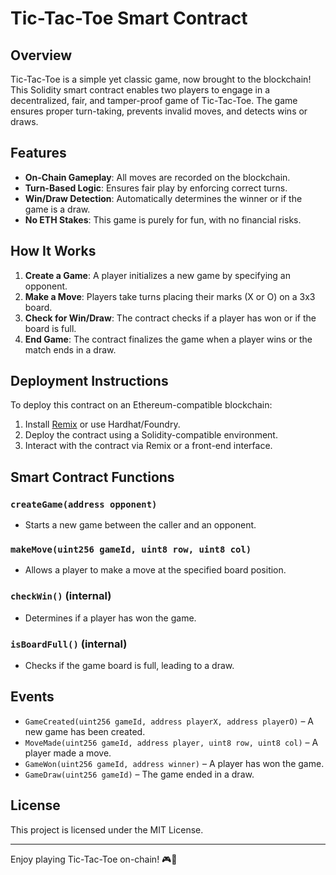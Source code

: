# Tic-Tac-Toe Smart Contract

## Overview
Tic-Tac-Toe is a simple yet classic game, now brought to the blockchain! This Solidity smart contract enables two players to engage in a decentralized, fair, and tamper-proof game of Tic-Tac-Toe. The game ensures proper turn-taking, prevents invalid moves, and detects wins or draws.

## Features
- **On-Chain Gameplay**: All moves are recorded on the blockchain.
- **Turn-Based Logic**: Ensures fair play by enforcing correct turns.
- **Win/Draw Detection**: Automatically determines the winner or if the game is a draw.
- **No ETH Stakes**: This game is purely for fun, with no financial risks. 
 
## How It Works
1. **Create a Game**: A player initializes a new game by specifying an opponent. 
2. **Make a Move**: Players take turns placing their marks (X or O) on a 3x3 board.
3. **Check for Win/Draw**: The contract checks if a player has won or if the board is full. 
4. **End Game**: The contract finalizes the game when a player wins or the match ends in a draw. 

## Deployment Instructions 
To deploy this contract on an Ethereum-compatible blockchain: 

1. Install [Remix](https://remix.ethereum.org/) or use Hardhat/Foundry.
2. Deploy the contract using a Solidity-compatible environment.
3. Interact with the contract via Remix or a front-end interface.

## Smart Contract Functions
### `createGame(address opponent)`
- Starts a new game between the caller and an opponent.

### `makeMove(uint256 gameId, uint8 row, uint8 col)`
- Allows a player to make a move at the specified board position.

### `checkWin()` (internal)
- Determines if a player has won the game.

### `isBoardFull()` (internal)
- Checks if the game board is full, leading to a draw.

## Events
- `GameCreated(uint256 gameId, address playerX, address playerO)` – A new game has been created.
- `MoveMade(uint256 gameId, address player, uint8 row, uint8 col)` – A player made a move.
- `GameWon(uint256 gameId, address winner)` – A player has won the game.
- `GameDraw(uint256 gameId)` – The game ended in a draw.

## License
This project is licensed under the MIT License.

---

Enjoy playing Tic-Tac-Toe on-chain! 🎮🚀

